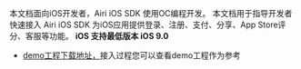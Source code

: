 本文档面向iOS开发者，Airi iOS SDK 使用OC编程开发。
本文档用于指导开发者快速接入 Airi iOS SDK 为iOS应用提供登录、注册、支付、分享、App Store评分、客服等功能。
**iOS 支持最低版本 iOS 9.0**
* [demo工程下载地址，](https://github.com/Yostardev/yostar-sdk-ios)接入过程您可以查看demo工程作为参考
